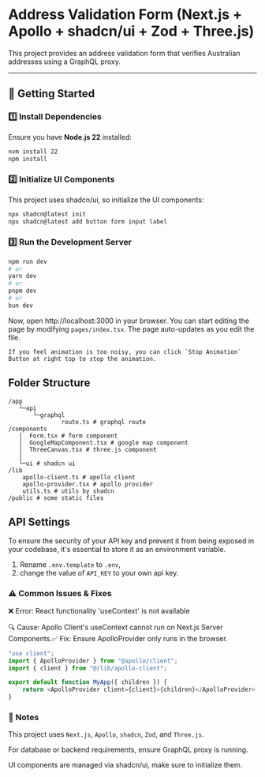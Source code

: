 # Address Validation Form (Next.js + Apollo + shadcn/ui + Zod + Three.js)

This project provides an address validation form that verifies Australian addresses using a GraphQL proxy.

---

## 🚀 Getting Started

### 1️⃣ Install Dependencies
Ensure you have **Node.js 22** installed:
```bash
nvm install 22
npm install
```
### 2️⃣ Initialize UI Components

This project uses shadcn/ui, so initialize the UI components:
```bash
npx shadcn@latest init
npx shadcn@latest add button form input label
```
### 3️⃣ Run the Development Server
```bash
npm run dev
# or
yarn dev
# or
pnpm dev
# or
bun dev
```

Now, open http://localhost:3000 in your browser. You can start editing the page by modifying `pages/index.tsx`. The page auto-updates as you edit the file.
    
    If you feel animation is too noisy, you can click `Stop Animation` Button at right top to stop the animation.

## Folder Structure
```text
/app
   └─api
       └─graphql
               route.ts # graphql route
/components
   │  Form.tsx # form component
   │  GoogleMapComponent.tsx # google map component
   │  ThreeCanvas.tsx # three.js component
   │
   └─ui # shadcn ui
/lib
    apollo-client.ts # apollo client
    apollo-provider.tsx # apollo provider
    utils.ts # utils by shadcn
/public # some static files
```


## API Settings
To ensure the security of your API key and prevent it from being exposed in your codebase, it's essential to store it as an environment variable.
1. Rename `.env.template` to `.env`,
2. change the value of `API_KEY` to your own api key.


### ⚠️ Common Issues & Fixes

❌ Error: React functionality 'useContext' is not available

🔍 Cause: Apollo Client's useContext cannot run on Next.js Server Components.✅ Fix: Ensure ApolloProvider only runs in the browser.
```typescript jsx
"use client";
import { ApolloProvider } from "@apollo/client";
import { client } from "@/lib/apollo-client";

export default function MyApp({ children }) {
    return <ApolloProvider client={client}>{children}</ApolloProvider>;
}
```

### 📌 Notes

This project uses `Next.js`, `Apollo`, `shadcn`, `Zod`, and `Three.js`.

For database or backend requirements, ensure GraphQL proxy is running.

UI components are managed via shadcn/ui, make sure to initialize them.